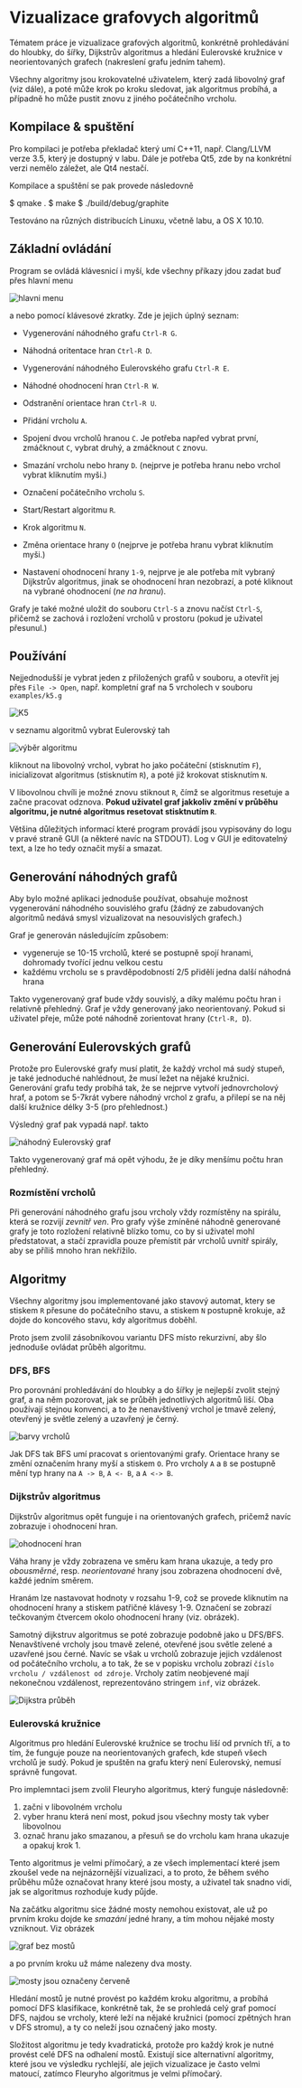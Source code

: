 # Vizualizace grafovych algoritmů

Tématem práce je vizualizace grafových algoritmů, konkrétně prohledávání do hloubky, do šířky, Dijkstrův algoritmus a hledání Eulerovské kružnice v neorientovaných grafech (nakreslení grafu jedním tahem).

Všechny algoritmy jsou krokovatelné uživatelem, který zadá libovolný graf (viz dále), a poté může krok po kroku sledovat, jak algoritmus probíhá, a případně ho může pustit znovu z jiného počátečního vrcholu.

## Kompilace & spuštění

Pro kompilaci je potřeba překladač který umí C++11, např. Clang/LLVM verze 3.5, který je dostupný v labu. Dále je potřeba Qt5, zde by na konkrétní verzi nemělo záležet, ale Qt4 nestačí.

Kompilace a spuštění se pak provede následovně

  $ qmake .
  $ make
  $ ./build/debug/graphite

Testováno na různých distribucích Linuxu, včetně labu, a OS X 10.10.

## Základní ovládání

Program se ovládá klávesnicí i myší, kde všechny příkazy jdou zadat buď přes hlavní menu

![hlavni menu](http://i.imgur.com/KJaB5S6.png)

a nebo pomocí klávesové zkratky. Zde je jejich úplný seznam:

- Vygenerování náhodného grafu `Ctrl-R G`.
- Náhodná oritentace hran `Ctrl-R D`.
- Vygenerování náhodného Eulerovského grafu `Ctrl-R E`.
- Náhodné ohodnocení hran `Ctrl-R W`.
- Odstranění orientace hran `Ctrl-R U`.

- Přidání vrcholu `A`.
- Spojení dvou vrcholů hranou `C`. Je potřeba napřed vybrat první,
  zmáčknout `C`, vybrat druhý, a zmáčknout `C` znovu.
- Smazání vrcholu nebo hrany `D`. (nejprve je potřeba hranu nebo vrchol vybrat kliknutím myši.)
- Označení počátečního vrcholu `S`.
- Start/Restart algoritmu `R`.
- Krok algoritmu `N`.
- Změna orientace hrany `O` (nejprve je potřeba hranu vybrat kliknutím myši.)
- Nastavení ohodnocení hrany `1-9`, nejprve je ale potřeba mít vybraný Dijkstrův algoritmus, jinak se ohodnocení hran nezobrazí, a poté kliknout na vybrané ohodnocení (*ne na hranu*).

Grafy je také možné uložit do souboru `Ctrl-S` a znovu načíst `Ctrl-S`, přičemž se zachová i rozložení vrcholů v prostoru (pokud je uživatel přesunul.)

## Používání

Nejjednodušší je vybrat jeden z přiložených grafů v souboru, a otevřít jej přes `File -> Open`, např. kompletní graf na 5 vrcholech v souboru `examples/k5.g`

![K5](http://i.imgur.com/iYrD1VK.png)

v seznamu algoritmů vybrat Eulerovský tah

![výběr algoritmu](http://i.imgur.com/ewrHxRO.png)

kliknout na libovolný vrchol, vybrat ho jako počáteční (stisknutím `F`), inicializovat algoritmus (stisknutím `R`), a poté již krokovat stisknutím `N`.

V libovolnou chvíli je možné znovu stiknout `R`, čímž se algoritmus resetuje a začne pracovat odznova. **Pokud uživatel graf jakkoliv změní v průběhu algoritmu, je nutné algoritmus resetovat stisktnutím `R`**.

Většina důležitých informací které program provádí jsou vypisovány do logu v pravé straně GUI (a některé navíc na STDOUT). Log v GUI je editovatelný text, a lze ho tedy označit myší a smazat.

## Generování náhodných grafů

Aby bylo možné aplikaci jednoduše používat, obsahuje možnost vygenerování náhodného souvislého grafu (žádný ze zabudovaných algoritmů nedává smysl vizualizovat na nesouvislých grafech.)

Graf je generován následujícím způsobem:

- vygeneruje se 10-15 vrcholů, které se postupně spojí hranami, dohromady tvořící jednu velkou cestu
- každému vrcholu se s pravděpodobností 2/5 přidělí jedna další náhodná hrana

Takto vygenerovaný graf bude vždy souvislý, a díky malému počtu hran i relativně přehledný. Graf je vždy generovaný jako neorientovaný. Pokud si uživatel přeje, může poté náhodně zorientovat hrany (`Ctrl-R, D`).

## Generování Eulerovských grafů

Protože pro Eulerovské grafy musí platit, že každý vrchol má sudý stupeň, je také jednoduché nahlédnout, že musí ležet na nějaké kružnici. Generování grafu tedy probíhá tak, že se nejprve vytvoří jednovrcholový hraf, a potom se 5-7krát vybere náhodný vrchol z grafu, a přilepí se na něj další kružnice délky 3-5 (pro přehlednost.)

Výsledný graf pak vypadá např. takto

![náhodný Eulerovský graf](http://i.imgur.com/LQNxfKa.png)

Takto vygenerovaný graf má opět výhodu, že je díky menšímu počtu hran přehledný.

### Rozmístění vrcholů

Při generování náhodného grafu jsou vrcholy vždy rozmístěny na spirálu, která se rozvijí _zevnitř ven_. Pro grafy výše zmíněné náhodně generované grafy je toto rozložení relativně blízko tomu, co by si uživatel mohl předstatovat, a stačí zpravidla pouze přemístit pár vrcholů uvnitř spirály, aby se příliš mnoho hran nekřížilo.

## Algoritmy

Všechny algoritmy jsou implementované jako stavový automat, ktery se stiskem `R` přesune do počátečního stavu, a stiskem `N` postupně krokuje, až dojde do koncového stavu, kdy algoritmus doběhl.

Proto jsem zvolil zásobníkovou variantu DFS místo rekurzivní, aby šlo jednoduše ovládat průběh algoritmu.

### DFS, BFS

Pro porovnání prohledávání do hloubky a do šířky je nejlepší zvolit stejný graf, a na něm pozorovat, jak se průběh jednotlivých algoritmů liší. Oba používají stejnou konvenci, a to že nenavštívený vrchol je tmavě zelený, otevřený je světle zelený a uzavřený je černý.

![barvy vrcholů](http://i.imgur.com/CaAOrcu.png)

Jak DFS tak BFS umí pracovat s orientovanými grafy. Orientace hrany se změní označením hrany myší a stiskem `O`. Pro vrcholy `A` a `B` se postupně mění typ hrany na `A -> B`, `A <- B`, a `A <-> B`.

### Dijkstrův algoritmus

Dijkstrův algoritmus opět funguje i na orientovaných grafech, pričemž navíc zobrazuje i ohodnocení hran.

![ohodnocení hran](http://i.imgur.com/2d7DzOA.png)

Váha hrany je vždy zobrazena ve směru kam hrana ukazuje, a tedy pro _obousměrné_, resp. _neorientované_ hrany jsou zobrazena ohodnocení dvě, každé jedním směrem.

Hranám lze nastavovat hodnoty v rozsahu 1-9, což se provede kliknutím na ohodnocení hrany a stiskem patřičné klávesy 1-9. Označení se zobrazí tečkovaným čtvercem okolo ohodnocení hrany (viz. obrázek).

Samotný dijkstruv algoritmus se poté zobrazuje podobně jako u DFS/BFS. Nenavštívené vrcholy jsou tmavě zelené, otevřené jsou světle zelené a uzavřené jsou černé. Navíc se však u vrcholů zobrazuje jejich vzdálenost od počátečního vrcholu, a to tak, že se v popisku vrcholu zobrazí `číslo vrcholu / vzdálenost od zdroje`. Vrcholy zatím neobjevené mají nekonečnou vzdálenost, reprezentováno stringem `inf`, viz obrázek.

![Dijkstra průběh](http://i.imgur.com/OWYHOQ7.png)

### Eulerovská kružnice

Algoritmus pro hledání Eulerovské kružnice se trochu liší od prvních tří, a to tím, že funguje pouze na neorientovaných grafech, kde stupeň všech vrcholů je sudý. Pokud je spuštěn na grafu který není Eulerovský, nemusí správně fungovat.

Pro implemntaci jsem zvolil Fleuryho algoritmus, který funguje následovně:

1. začni v libovolném vrcholu
2. vyber hranu která není most, pokud jsou všechny mosty tak vyber libovolnou
3. označ hranu jako smazanou, a přesuň se do vrcholu kam hrana ukazuje a opakuj krok 1.

Tento algoritmus je velmi přímočarý, a ze všech implementací které jsem zkoušel vede na nejnázornější vizualizaci, a to proto, že během svého průběhu může označovat hrany které jsou mosty, a uživatel tak snadno vidí, jak se algoritmus rozhoduje kudy půjde.

Na začátku algoritmu sice žádné mosty nemohou existovat, ale už po prvním kroku dojde ke _smazání_ jedné hrany, a tím mohou nějaké mosty vzniknout. Viz obrázek

![graf bez mostů](http://i.imgur.com/95ubo0l.png)

a po prvním kroku už máme nalezeny dva mosty.

![mosty jsou označeny červeně](http://i.imgur.com/Ls741t3.png)

Hledání mostů je nutné provést po každém kroku algoritmu, a probíhá pomocí DFS klasifikace, konkrétně tak, že se prohledá celý graf pomocí DFS, najdou se vrcholy, které leží na nějaké kružnici (pomocí zpětných hran v DFS stromu), a ty co neleží jsou označený jako mosty.

Složitost algoritmu je tedy kvadratická, protože pro každý krok je nutné provést celé DFS na odhalení mostů. Existují sice alternativní algoritmy, které jsou ve výsledku rychlejší, ale jejich vizualizace je často velmi matoucí, zatímco Fleuryho algoritmus je velmi přímočarý.